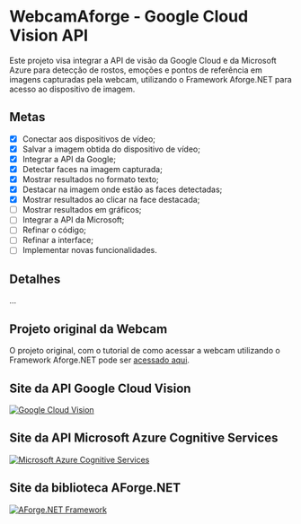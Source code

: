 # WebcamAforge - Google Cloud Vision API

Este projeto visa integrar a API de visão da Google Cloud e da Microsoft Azure para detecção de rostos, emoções e pontos de referência em imagens capturadas pela webcam, utilizando o Framework Aforge.NET para acesso ao dispositivo de imagem.

## Metas

- [x] Conectar aos dispositivos de vídeo;
- [x] Salvar a imagem obtida do dispositivo de vídeo;
- [x] Integrar a API da Google;
- [x] Detectar faces na imagem capturada;
- [x] Mostrar resultados no formato texto;
- [x] Destacar na imagem onde estão as faces detectadas;
- [x] Mostrar resultados ao clicar na face destacada;
- [ ] Mostrar resultados em gráficos;
- [ ] Integrar a API da Microsoft;
- [ ] Refinar o código;
- [ ] Refinar a interface;
- [ ] Implementar novas funcionalidades.

## Detalhes

...

## Projeto original da Webcam

O projeto original, com o tutorial de como acessar a webcam utilizando o Framework Aforge.NET pode ser [acessado aqui](http://www.andrealveslima.com.br/blog/index.php/2014/11/07/tirando-fotos-com-a-webcam-em-c/).

## Site da API Google Cloud Vision

[![](https://cloud.google.com/_static/ff3e28d40c/images/cloud/cloud-logo.svg "Google Cloud Vision")](https://cloud.google.com/vision/) 

## Site da API Microsoft Azure Cognitive Services

[![](https://blog.arkanosoft.com/wp-content/uploads/2016/09/azure-cognitive-services.png "Microsoft Azure Cognitive Services")](https://azure.microsoft.com/pt-br/services/cognitive-services/face/)

## Site da biblioteca AForge.NET

[![](http://aforgenet.com/img/aforgenetf.jpg "AForge.NET Framework")](http://aforgenet.com/framework/) 



